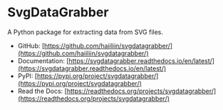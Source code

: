 # SvgDataGrabber

A Python package for extracting data from SVG files.

- GitHub: [https://github.com/haiiliin/svgdatagrabber/](https://github.com/haiiliin/svgdatagrabber/)
- Documentation: [https://svgdatagrabber.readthedocs.io/en/latest/](https://svgdatagrabber.readthedocs.io/en/latest/)
- PyPI: [https://pypi.org/project/svgdatagrabber/](https://pypi.org/project/svgdatagrabber/)
- Read the Docs: [https://readthedocs.org/projects/svgdatagrabber/](https://readthedocs.org/projects/svgdatagrabber/)
